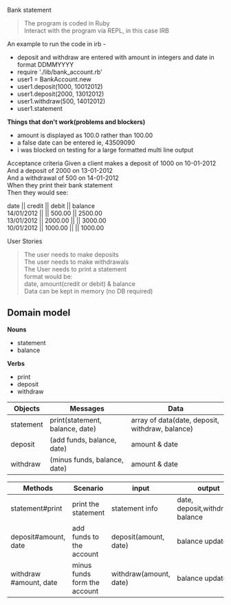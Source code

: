 Bank statement

>The program is coded in Ruby  
>Interact with the program via REPL, in this case IRB

An example to run the code in irb -
- deposit and withdraw are entered with amount in integers and date in format DDMMYYYY 
- require './lib/bank_account.rb'
- user1 = BankAccount.new
- user1.deposit(1000, 10012012)
- user1.deposit(2000, 13012012)
- user1.withdraw(500, 14012012)
- user1.statement

**Things that don't work(problems and blockers)**
- amount is displayed as 100.0 rather than 100.00
- a false date can be entered ie, 43509090
- i was blocked on testing for a large formatted multi line output 


Acceptance criteria
Given a client makes a deposit of 1000 on 10-01-2012  
And a deposit of 2000 on 13-01-2012  
And a withdrawal of 500 on 14-01-2012  
When they print their bank statement  
Then they would see:  

date || credit || debit || balance  
14/01/2012 || || 500.00 || 2500.00  
13/01/2012 || 2000.00 || || 3000.00   
10/01/2012 || 1000.00 || || 1000.00

User Stories
>The user needs to make deposits  
>The user needs to make withdrawals  
>The User needs to print a statement   
  format would be:    
  date, amount(credit or debit) & balance  
> Data can be kept in memory (no DB required)   


Domain model
----
**Nouns** 
- statement
- balance

**Verbs**
- print
- deposit
- withdraw

**Objects** | **Messages** | **Data**
-|-|-
statement   | print(statement, balance, date)| array of data(date, deposit, withdraw, balance)
deposit     | (add funds, balance, date)|amount & date
withdraw    | (minus funds, balance, date)|amount & date

**Methods** | **Scenario** | **input** | **output**  
-|-|-|-
statement#print |print the statement |statement info |date, deposit,withdrawal, balance 
deposit#amount, date    | add funds to the account|deposit(amount, date)|balance updated
withdraw #amount, date   | minus funds form the account| withdraw(amount, date)|balance updated